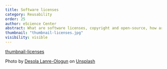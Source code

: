 ```yaml
---
title: Software licenses
category: Reusability
order: 25
author: eScience Center
abstract: What are software licenses, copyright and open-source, how are they related and why is it important to think about? 
thumbnail: "thumbnail-licenses.jpg"
visibility: visible
---
```


[thumbnail-licenses](https://unsplash.com/photos/laptop-compute-displaying-command-prompt-vII7qKAk-9A?utm_content=creditShareLink&utm_medium=referral&utm_source=unsplash)

Photo by <a href="https://unsplash.com/@disruptxn?utm_content=creditCopyText&utm_medium=referral&utm_source=unsplash">Desola Lanre-Ologun</a> on <a href="https://unsplash.com/photos/laptop-compute-displaying-command-prompt-vII7qKAk-9A?utm_content=creditCopyText&utm_medium=referral&utm_source=unsplash">Unsplash</a>

